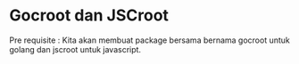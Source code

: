 # Gocroot dan JSCroot

Pre requisite :
Kita akan membuat package bersama bernama gocroot untuk golang dan jscroot untuk javascript.
